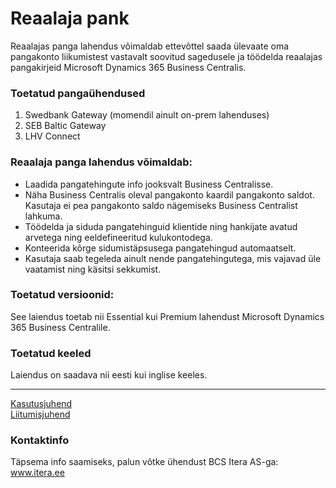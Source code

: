 # Reaalaja pank
Reaalajas panga lahendus võimaldab ettevõttel saada ülevaate oma pangakonto liikumistest vastavalt soovitud sagedusele ja töödelda reaalajas pangakirjeid  Microsoft Dynamics 365 Business Centralis.

### Toetatud pangaühendused
1. Swedbank Gateway (momendil ainult on-prem lahenduses)
2. SEB Baltic Gateway
3. LHV Connect

### Reaalaja panga lahendus võimaldab:
* Laadida pangatehingute info jooksvalt Business Centralisse.
* Näha Business Centralis oleval pangakonto kaardil pangakonto saldot. 
Kasutaja ei pea pangakonto saldo nägemiseks Business Centralist lahkuma.
* Töödelda ja siduda pangatehinguid klientide ning hankijate avatud arvetega ning eeldefineeritud kulukontodega.
* Konteerida kõrge sidumistäpsusega pangatehingud automaatselt.
* Kasutaja saab tegeleda ainult nende pangatehingutega, mis vajavad üle vaatamist ning käsitsi sekkumist.

### Toetatud versioonid:
See laiendus toetab nii Essential kui Premium lahendust Microsoft Dynamics 365 Business Centralile.

### Toetatud keeled
Laiendus on saadava nii eesti kui inglise keeles.

---
[Kasutusjuhend](help.md)  
[Liitumisjuhend](join.md)

### Kontaktinfo
Täpsema info saamiseks, palun võtke ühendust BCS Itera AS-ga:
<a href="https://www.itera.ee/" target="_blank">www.itera.ee</a>

